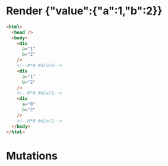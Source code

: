 # Render {"value":{"a":1,"b":2}}
```html
<html>
  <head />
  <body>
    <div
      a="1"
      b="2"
    />
    <!--M*0 #div/0-->
    <div
      a="1"
      b="2"
    />
    <!--M*0 #div/1-->
    <div
      a="0"
      b="2"
    />
    <!--M*0 #div/2-->
  </body>
</html>
```

# Mutations
```

```